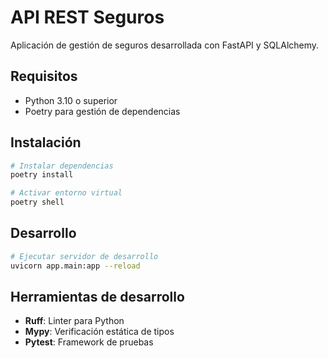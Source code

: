 # API REST Seguros

Aplicación de gestión de seguros desarrollada con FastAPI y SQLAlchemy.

## Requisitos

- Python 3.10 o superior
- Poetry para gestión de dependencias

## Instalación

```bash
# Instalar dependencias
poetry install

# Activar entorno virtual
poetry shell
```

## Desarrollo

```bash
# Ejecutar servidor de desarrollo
uvicorn app.main:app --reload
```

## Herramientas de desarrollo

- **Ruff**: Linter para Python
- **Mypy**: Verificación estática de tipos
- **Pytest**: Framework de pruebas
